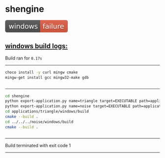 
# shengine

![windows-badge](windows-exit_code.svg)

## [windows build logs:](https://github.com/mrsinho/shci)

        

Build ran for `0.17s`

---

```bash
choco install -y curl mingw cmake
mingw-get install gcc mingw32-make gdb

```

```bash

```

---

    
```bash
cd shengine
python export-application.py name=triangle target=EXECUTABLE path=applications/triangle
python export-application.py name=noise target=EXECUTABLE path=applications/noise
cd applications/triangle/windows/build
cmake --build .
cd ../../../noise/windows/build
cmake --build .

```

```bash

```

---

    

Build terminated with exit code 1

---

